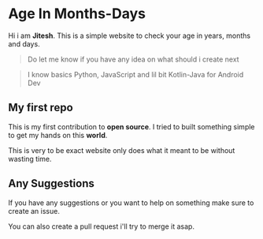# Age In Months-Days
Hi i am **Jitesh**. This is a simple website to check your age in years, months and days.
>  Do let me know if you have any idea on what should i create next

>  I know basics Python, JavaScript and lil bit Kotlin-Java for Android Dev

## My first repo

This is my first contribution to **open source**. I tried to built something simple to get my hands on this **world**.

This is very to be exact website only does what it meant to be without wasting time.

## Any Suggestions

If you have any suggestions or you want to help on something make sure to create an issue.

You can also create a pull request i'll try to merge it asap.
